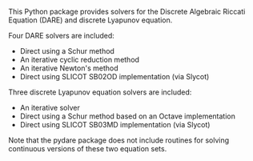 This Python package provides solvers for the Discrete Algebraic Riccati Equation (DARE) and discrete Lyapunov equation.

Four DARE solvers are included:

  * Direct using a Schur method
  * An iterative cyclic reduction method
  * An iterative Newton's method
  * Direct using SLICOT SB02OD implementation (via Slycot)

Three discrete Lyapunov equation solvers are included:

  * An iterative solver
  * Direct using a Schur method based on an Octave implementation
  * Direct using SLICOT SB03MD implementation (via Slycot)

Note that the pydare package does not include routines for solving continuous versions of these two equation sets.